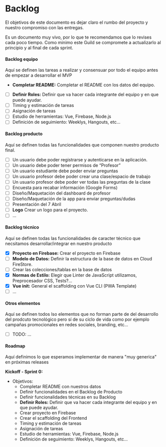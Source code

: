# Backlog

El objetivos de este documento es dejar claro el rumbo del proyecto y nuestro compromiso con las entregas.

Es un documento muy vivo, por lo que te recomendamos que lo revises cada poco tiempo. Como minimo este Guild se compromete a actualizarlo al principio y al final de cada sprint.

#### Backlog equipo
Aquí se definen las tareas a realizar y consensuar por todo el equipo antes de empezar a desarrollar el MVP

- **Completar README:** Completar el README con los datos del equipo.
- [ ] **Definir Roles:** Definir que va hacer cada integrante del equipo y en que puede ayudar.
- [ ] Timing y estimación de tareas
- [ ] Asignación de tareas
- [ ] Estudio de herramientas: Vue, Firebase, Node.js
- [ ] Definición de seguimiento: Weeklys, Hangouts, etc...

#### Backlog producto

Aquí se definen todas las funcionalidades que componen nuestro producto final.

- [ ] Un usuario debe poder registrarse y autenticarse en la aplicación.
- [ ] Un usuario debe poder tener permisos de “Profesor”
- [ ] Un usuario estudiante debe poder enviar preguntas
- [ ] Un usuario profesor debe poder crear una clase/espacio de trabajo
- [ ] Un usuario profesor debe poder ver todas las preguntas de la clase
- [ ] Encuesta para recabar información (Google Forms)
- [ ] Diseño/Maquetación del dashboard de profesor
- [ ] Diseño/Maquetación de la app para enviar preguntas/dudas
- [ ] Presentación del 7 Abril
- [ ] **Logo** Crear un logo para el proyecto.
- [ ] ...

#### Backlog técnico

Aquí se definen todas las funcionalidades de caracter técnico que necsitamos desarrollar/integrar en nuestro producto

- [x] **Proyecto en Firebase:** Crear el proyecto en Firebase
- [ ] **Modelo de Datos:** Definir la estructura de la base de datos en Cloud FireStore.
- [ ] Crear las colecciones/tablas en la base de datos
- [x] **Normas de Estilo:** Elegir que Linter de JavaScript utilizamos, Preprocesador CSS, Tests?...
- [x] **Vue init:** General el scaffolding con Vue CLI (PWA Template)
- [ ] ...

#### Otros elementos

Aquí se definen todos lso elementos que no forman parte de del desarrollo del prodcuto tecnológico pero sí de su ciclo de vida como por ejemplo campañas promocionales en redes sociales, branding, etc...

- [ ] TODO: ...

#### Roadmap

Aquí definimos lo que esperamos implementar de manera "muy generica" en próximas releases

**Kickoff - Sprint 0:**
- Objetivos:
  - Completar README con nuestros datos
  - Definir funcionalidades en el Backlog de Producto
  - Definir funcionalidades técnicas en su Backlog
  - **Definir Roles:** Definir que va hacer cada integrante del equipo y en que puede ayudar.
  - Crear proyecto en Firebase
  - Crear el scaffolding del Frontend
  - Timing y estimación de tareas
  - Asignación de tareas
  - Estudio de herramientas: Vue, Firebase, Node.js
  - Definición de seguimiento: Weeklys, Hangouts, etc...

